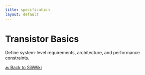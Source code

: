 ```yaml
---
title: specification
layout: default
---
```


# Transistor Basics
Define system-level requirements, architecture, and performance constraints.



[🔙 Back to SiliWiki](../index.md)
